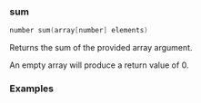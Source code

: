 ### sum

```c++
number sum(array[number] elements)
```

Returns the sum of the provided array argument.

An empty array will produce a return value of 0.

### Examples


